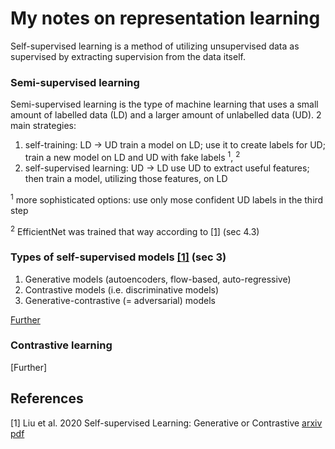 # My notes on representation learning
Self-supervised learning is a method of utilizing unsupervised data as supervised by extracting supervision from the data itself.


### Semi-supervised learning
Semi-supervised learning is the type of machine learning that uses a small amount of labelled data (LD) and a larger amount of unlabelled data (UD).
2 main strategies:
1. self-training: LD -> UD
train a model on LD; use it to create labels for UD; train a new model on LD and UD with fake labels <sup>1</sup>, <sup>2</sup>
2. self-supervised learning: UD -> LD
use UD to extract useful features; then train a model, utilizing those features, on LD

<sup>1</sup> more sophisticated options: use only mose confident UD labels in the third step

<sup>2</sup> EfficientNet was trained that way according to [[1]](#1) (sec 4.3)

### Types of self-supervised models [[1]](#1) (sec 3)
1. Generative models (autoencoders, flow-based, auto-regressive)
2. Contrastive models (i.e. discriminative models)
3. Generative-contrastive (= adversarial) models

[Further](self_supervised_types.md)

### Contrastive learning
[Further]





## References
<a id="1">[1]</a> 
Liu et al. 2020
Self-supervised Learning: Generative or Contrastive
[arxiv](https://arxiv.org/abs/2006.08218) [pdf](papers/selfsupervised_learning:_generative_or_contrastive.pdf)
 
